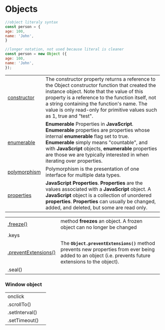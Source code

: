 # Objects

```javascript
//object literaly syntax
const person = {
age: 100,
name: 'John',
}

//longer notation, not used because literal is cleaner
const person = new Object ({
age: 100,
name: 'John',
});
```

|  |  |
| :--- | :--- |
| [constructor](https://developer.mozilla.org/en-US/docs/Web/JavaScript/Reference/Global_Objects/Object/constructor) | The constructor property returns a reference to the Object constructor function that created the instance object. Note that the value of this property is a reference to the function itself, not a string containing the function's name. The value is only read-only for primitive values such as 1, true and "test". |
| [enumerable](https://developer.mozilla.org/en-US/docs/Web/JavaScript/Enumerability_and_ownership_of_properties) | **Enumerable** Properties in **JavaScript**. **Enumerable** properties are properties whose internal **enumerable** flag set to true. **Enumerable** simply means "countable", and with **JavaScript** objects, **enumerable** properties are those we are typically interested in when iterating over properties. |
| [polymorphism](https://developer.mozilla.org/en-US/docs/Glossary/Polymorphism) | Polymorphism is the presentation of one interface for multiple data types. |
| [properties](https://developer.mozilla.org/en-US/docs/Web/JavaScript/Reference/Global_Objects/Object#Properties_of_the_Object_constructor) | **JavaScript Properties**. **Properties** are the values associated with a **JavaScript** object. A **JavaScript** object is a collection of unordered **properties**. **Properties** can usually be changed, added, and deleted, but some are read only. |

|  |  |
| :--- | :--- |
| [.freeze\(\)](https://developer.mozilla.org/en-US/docs/Web/JavaScript/Reference/Global_Objects/Object/freeze) | method **freezes** an object. A frozen object can no longer be changed |
| .keys |  |
| [.preventExtensions\(\)](https://developer.mozilla.org/en-US/docs/Web/JavaScript/Reference/Global_Objects/Object/preventExtensions) | The **`Object.preventExtensions()`** method prevents new properties from ever being added to an object \(i.e. prevents future extensions to the object\). |
| .seal\(\) |  |

### Window object

|  |  |
| :--- | :--- |
| onclick |  |
| .scrollTo\(\) |  |
| .setInterval\(\) |  |
| .setTimeout\(\) |  |

